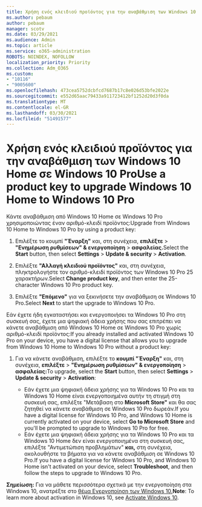 ```yaml
---
title: Χρήση ενός κλειδιού προϊόντος για την αναβάθμιση των Windows 10 Home σε Windows 10 Pro
ms.author: pebaum
author: pebaum
manager: scotv
ms.date: 03/29/2021
ms.audience: Admin
ms.topic: article
ms.service: o365-administration
ROBOTS: NOINDEX, NOFOLLOW
localization_priority: Priority
ms.collection: Adm_O365
ms.custom:
- "10116"
- "9005600"
ms.openlocfilehash: 473cea5752dcbfcd7687b17c8e026d53bfe2022e
ms.sourcegitcommit: e552d65aac79433a911723412bf1252d20d3f0da
ms.translationtype: MT
ms.contentlocale: el-GR
ms.lasthandoff: 03/30/2021
ms.locfileid: "51491577"
---
```

# <a name="use-a-product-key-to-upgrade-windows-10-home-to-windows-10-pro"></a><span data-ttu-id="e0e69-102">Χρήση ενός κλειδιού προϊόντος για την αναβάθμιση των Windows 10 Home σε Windows 10 Pro</span><span class="sxs-lookup"><span data-stu-id="e0e69-102">Use a product key to upgrade Windows 10 Home to Windows 10 Pro</span></span>

<span data-ttu-id="e0e69-103">Κάντε αναβάθμιση από Windows 10 Home σε Windows 10 Pro χρησιμοποιώντας έναν αριθμό-κλειδί προϊόντος:</span><span class="sxs-lookup"><span data-stu-id="e0e69-103">Upgrade from Windows 10 Home to Windows 10 Pro by using a product key:</span></span>

1. <span data-ttu-id="e0e69-104">Επιλέξτε το κουμπί **"Έναρξη"** και, στη συνέχεια, **επιλέξτε**  >  **"Ενημέρωση ρυθμίσεων" & ενεργοποίηση**  >  **ασφαλείας.**</span><span class="sxs-lookup"><span data-stu-id="e0e69-104">Select the **Start** button, then select **Settings** > **Update & security** > **Activation**.</span></span>

1. <span data-ttu-id="e0e69-105">Επιλέξτε **"Αλλαγή κλειδιού προϊόντος"** και, στη συνέχεια, πληκτρολογήστε τον αριθμό-κλειδί προϊόντος των Windows 10 Pro 25 χαρακτήρων.</span><span class="sxs-lookup"><span data-stu-id="e0e69-105">Select **Change product key**, and then enter the 25-character Windows 10 Pro product key.</span></span>

1. <span data-ttu-id="e0e69-106">Επιλέξτε **"Επόμενο"** για να ξεκινήσετε την αναβάθμιση σε Windows 10 Pro.</span><span class="sxs-lookup"><span data-stu-id="e0e69-106">Select **Next** to start the upgrade to Windows 10 Pro.</span></span>

<span data-ttu-id="e0e69-107">Εάν έχετε ήδη εγκαταστήσει και ενεργοποιήσει τα Windows 10 Pro στη συσκευή σας, έχετε μια ψηφιακή άδεια χρήσης που σας επιτρέπει να κάνετε αναβάθμιση από Windows 10 Home σε Windows 10 Pro χωρίς αριθμό-κλειδί προϊόντος:</span><span class="sxs-lookup"><span data-stu-id="e0e69-107">If you already installed and activated Windows 10 Pro on your device, you have a digital license that allows you to upgrade from Windows 10 Home to Windows 10 Pro without a product key:</span></span>

1. <span data-ttu-id="e0e69-108">Για να κάνετε αναβάθμιση, επιλέξτε το **κουμπί "Έναρξη"** και, στη συνέχεια, **επιλέξτε**  >  **"Ενημέρωση ρυθμίσεων" & ενεργοποίηση**  >  **ασφαλείας:**</span><span class="sxs-lookup"><span data-stu-id="e0e69-108">To upgrade, select the **Start** button, then select **Settings** > **Update & security** > **Activation**:</span></span>

    - <span data-ttu-id="e0e69-109">Εάν έχετε μια ψηφιακή άδεια χρήσης για τα Windows 10 Pro και τα Windows 10 Home είναι ενεργοποιημένα αυτήν τη στιγμή στη συσκευή σας, επιλέξτε "Μετάβαση στο **Microsoft Store"** και θα σας ζητηθεί να κάνετε αναβάθμιση σε Windows 10 Pro δωρεάν.</span><span class="sxs-lookup"><span data-stu-id="e0e69-109">If you have a digital license for Windows 10 Pro, and Windows 10 Home is currently activated on your device, select **Go to Microsoft Store** and you'll be prompted to upgrade to Windows 10 Pro for free.</span></span>
    - <span data-ttu-id="e0e69-110">Εάν έχετε μια ψηφιακή άδεια χρήσης για τα Windows 10 Pro και τα Windows 10 Home δεν είναι ενεργοποιημένα στη συσκευή σας, επιλέξτε "Αντιμετώπιση προβλημάτων" **και,** στη συνέχεια, ακολουθήστε τα βήματα για να κάνετε αναβάθμιση σε Windows 10 Pro.</span><span class="sxs-lookup"><span data-stu-id="e0e69-110">If you have a digital license for Windows 10 Pro, and Windows 10 Home isn't activated on your device, select **Troubleshoot**, and then follow the steps to upgrade to Windows 10 Pro.</span></span>

<span data-ttu-id="e0e69-111">**Σημείωση:** Για να μάθετε περισσότερα σχετικά με την ενεργοποίηση στα Windows 10, ανατρέξτε στο [θέμα Ενεργοποίηση των Windows 10.](https://support.microsoft.com/windows/activate-windows-10-c39005d4-95ee-b91e-b399-2820fda32227)</span><span class="sxs-lookup"><span data-stu-id="e0e69-111">**Note**: To learn more about activation in Windows 10, see [Activate Windows 10](https://support.microsoft.com/windows/activate-windows-10-c39005d4-95ee-b91e-b399-2820fda32227).</span></span>